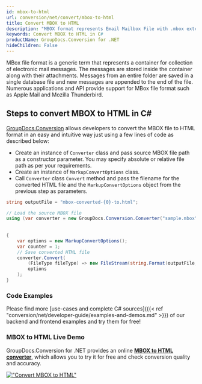 ```yaml
---
id: mbox-to-html
url: conversion/net/convert/mbox-to-html
title: Convert MBOX to HTML
description: "MBOX format represents Email Mailbox File with .mbox extension. Learn how to convert MBOX to HTML file programmatically in C# language using GroupDocs.Conversion for .NET library."
keywords: Convert MBOX to HTML in C#
productName: GroupDocs.Conversion for .NET
hideChildren: False
---
```


MBox file format is a generic term that represents a container for collection of electronic mail messages. The messages are stored inside the container along with their attachments. Messages from an entire folder are saved in a single database file and new messages are appended to the end of the file. Numerous applications and API provide support for MBox file format such as Apple Mail and Mozilla Thunderbird.

## Steps to convert MBOX to HTML in C#

[GroupDocs.Conversion](https://products.groupdocs.com/conversion/net) allows developers to convert the MBOX file to HTML format in an easy and intuitive way just using a few lines of code as described below:

* Create an instance of `Converter` class and pass source MBOX file path as a constructor parameter. You may specify absolute or relative file path as per your requirements. 
* Create an instance of `MarkupConvertOptions` class.
* Call `Converter` class `Convert` method and pass the filename for the converted HTML file and the `MarkupConvertOptions` object from the previous step as parameters.

```csharp
string outputFile = "mbox-converted-{0}-to.html";

// Load the source MBOX file
using (var converter = new GroupDocs.Conversion.Converter("sample.mbox", fileType => fileType == EmailFileType.Mbox
                                                                                                            ? new MboxLoadOptions()
                                                                                                            : null))
{
    var options = new MarkupConvertOptions();
	var counter = 1;
    // Save converted HTML file
    converter.Convert(
		(FileType fileType) => new FileStream(string.Format(outputFile, counter++), FileMode.Create),
        options
    );            
}
```

### Code Examples

Please find more [use-cases and complete C# sources]({{< ref "conversion/net/developer-guide/examples-and-demos.md" >}}) of our backend and frontend examples and try them for free!

### MBOX to HTML Live Demo

GroupDocs.Conversion for .NET provides an online [**MBOX to HTML converter**](https://products.groupdocs.app/conversion/mbox-to-html), which allows you to try it for free and check conversion quality and accuracy.

[!["Convert MBOX to HTML"](conversion/net/images/convert-to-html/convert-mbox-to-html.png)](https://products.groupdocs.app/conversion/mbox-to-html)